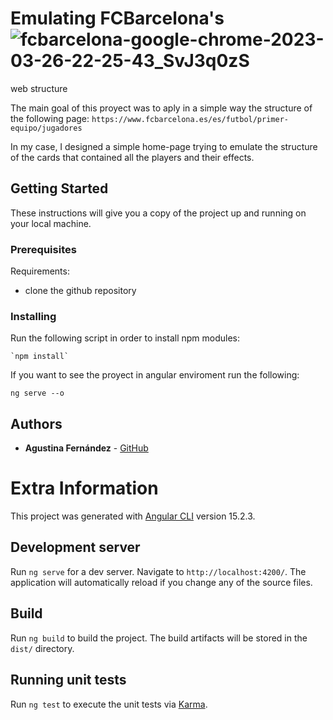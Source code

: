 # Emulating FCBarcelona's![fcbarcelona-google-chrome-2023-03-26-22-25-43_SvJ3q0zS](https://user-images.githubusercontent.com/85511042/227870748-16bc55df-2cec-409a-82fc-9d23ff1197b3.gif)
 web structure

The main goal of this proyect was to aply in a simple way the structure of the following page: `https://www.fcbarcelona.es/es/futbol/primer-equipo/jugadores`

In my case, I designed a simple home-page trying to emulate the structure of the cards that contained all the players and their effects.

## Getting Started

These instructions will give you a copy of the project up and running on
your local machine.

### Prerequisites

Requirements:  
- clone the github repository  

### Installing    

Run the following script in order to install npm modules:  

    `npm install`

If you want to see the proyect in angular enviroment run the following: 

    ng serve --o




## Authors

  - **Agustina Fernández** - 
    [GitHub](https://github.com/agustinaf-87)       

    
# Extra Information

This project was generated with [Angular CLI](https://github.com/angular/angular-cli) version 15.2.3.

## Development server

Run `ng serve` for a dev server. Navigate to `http://localhost:4200/`. The application will automatically reload if you change any of the source files.

## Build

Run `ng build` to build the project. The build artifacts will be stored in the `dist/` directory.

## Running unit tests

Run `ng test` to execute the unit tests via [Karma](https://karma-runner.github.io).

